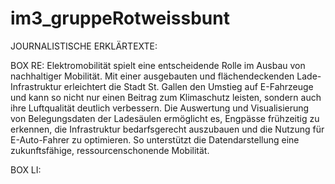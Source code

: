 # im3_gruppeRotweissbunt
 

JOURNALISTISCHE ERKLÄRTEXTE:

BOX RE:
Elektromobilität spielt eine entscheidende Rolle im Ausbau von nachhaltiger Mobilität. Mit einer ausgebauten und flächendeckenden Lade-Infrastruktur erleichtert die Stadt St. Gallen den Umstieg auf E-Fahrzeuge und kann so nicht nur einen Beitrag zum Klimaschutz leisten, sondern auch ihre Luftqualität deutlich verbessern. Die Auswertung und Visualisierung von Belegungsdaten der Ladesäulen ermöglicht es, Engpässe frühzeitig zu erkennen, die Infrastruktur bedarfsgerecht auszubauen und die Nutzung für E-Auto-Fahrer zu optimieren. So unterstützt die Datendarstellung eine zukunftsfähige, ressourcenschonende Mobilität.

BOX LI:







